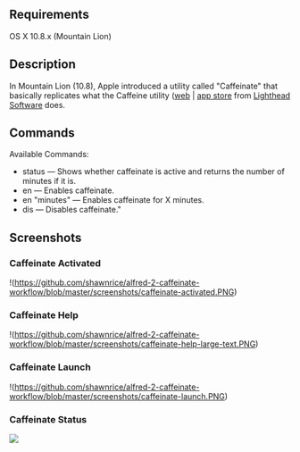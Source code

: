 ## Requirements ##

OS X 10.8.x (Mountain Lion)

## Description ##

In Mountain Lion (10.8), Apple introduced a utility called "Caffeinate" that basically replicates what the Caffeine utility ([web](http://lightheadsw.com/caffeine/) | [app store](http://itunes.apple.com/us/app/caffeine/id411246225) from [Lighthead Software](http://lightheadsw.com/) does.

## Commands ##

Available Commands:
* status 		— Shows whether caffeinate is active and returns the number of minutes if it is.
* en 	 		— Enables caffeinate.
* en "minutes" — Enables caffeinate for X minutes.
* dis 			— Disables caffeinate."

## Screenshots ##

### Caffeinate Activated ###

!(https://github.com/shawnrice/alfred-2-caffeinate-workflow/blob/master/screenshots/caffeinate-activated.PNG)

### Caffeinate Help ###

!(https://github.com/shawnrice/alfred-2-caffeinate-workflow/blob/master/screenshots/caffeinate-help-large-text.PNG)

### Caffeinate Launch ###

!(https://github.com/shawnrice/alfred-2-caffeinate-workflow/blob/master/screenshots/caffeinate-launch.PNG)

### Caffeinate Status ###

<img src=https://github.com/shawnrice/alfred-2-caffeinate-workflow/blob/master/screenshots/caffeinate-status.PNG>